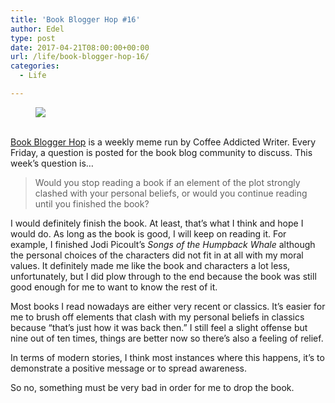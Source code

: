 ```yaml
---
title: 'Book Blogger Hop #16'
author: Edel
type: post
date: 2017-04-21T08:00:00+00:00
url: /life/book-blogger-hop-16/
categories:
  - Life

---
```

<figure><a rel="_nofollow" href="http://www.coffeeaddictedwriter.com/p/blog-page.html"><img src="https://i1.wp.com/3.bp.blogspot.com/-2bKizvp-A9w/WEjGAM4OjJI/AAAAAAAAV50/nU3xHQNtvSQQ8dRsB8OueG061E99KPrYACLcB/s1600/Book%2BBlogger%2BHop%2B%2528Final%2529.png?w=663&#038;ssl=1" data-recalc-dims="1" /></a></figure> 

<a rel="_nofollow" href="http://www.coffeeaddictedwriter.com/p/blog-page.html"></a>

<a rel="_nofollow" href="http://www.coffeeaddictedwriter.com/p/blog-page.html"><br /> </a><a rel="_nofollow" href="http://www.coffeeaddictedwriter.com/p/blog-page.html">Book Blogger Hop</a> is a weekly meme run by Coffee Addicted Writer. Every Friday, a question is posted for the book blog community to discuss. This week&#8217;s question is&#8230;

> Would you stop reading a book if an element of the plot strongly clashed with your personal beliefs, or would you continue reading until you finished the book?

I would definitely finish the book. At least, that&#8217;s what I think and hope I would do. As long as the book is good, I will keep on reading it. For example, I finished Jodi Picoult&#8217;s _Songs of the Humpback Whale_ although the personal choices of the characters did not fit in at all with my moral values. It definitely made me like the book and characters a lot less, unfortunately, but I did plow through to the end because the book was still good enough for me to want to know the rest of it.

Most books I read nowadays are either very recent or classics. It&#8217;s easier for me to brush off elements that clash with my personal beliefs in classics because &#8220;that&#8217;s just how it was back then.&#8221; I still feel a slight offense but nine out of ten times, things are better now so there&#8217;s also a feeling of relief.

In terms of modern stories, I think most instances where this happens, it&#8217;s to demonstrate a positive message or to spread awareness.

So no, something must be very bad in order for me to drop the book.